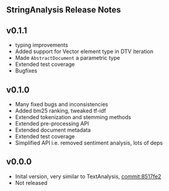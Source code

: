 ## StringAnalysis Release Notes

v0.1.1
------
 - typing improvements
 - Added support for Vector element type in DTV iteration
 - Made `AbstractDocument` a parametric type
 - Extended test coverage
 - Bugfixes

v0.1.0
------
 - Many fixed bugs and inconsistencies
 - Added bm25 ranking, tweaked tf-idf
 - Extended tokenization and stemming methods
 - Extended pre-processing API
 - Extended document metadata
 - Extended test coverage
 - Simplified API i.e. removed sentiment analysis, lots of deps

v0.0.0
------
 - Inital version, very similar to TextAnalysis, [commit:8517fe2](https://github.com/JuliaText/TextAnalysis.jl/tree/8517fe2141317a209fe17e53b231038cc19c420b)
 - Not released
